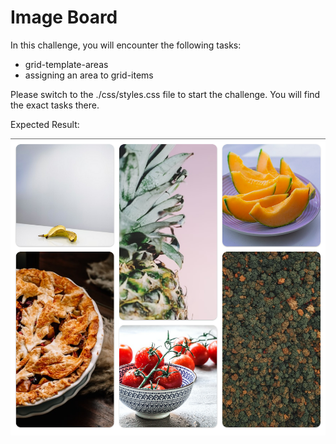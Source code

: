 # Image Board

In this challenge, you will encounter the following tasks:

- grid-template-areas
- assigning an area to grid-items

Please switch to the ./css/styles.css file to start the challenge. You will find the exact tasks there.

Expected Result:

![result](./assets/grid-challenge_image-board.png)
